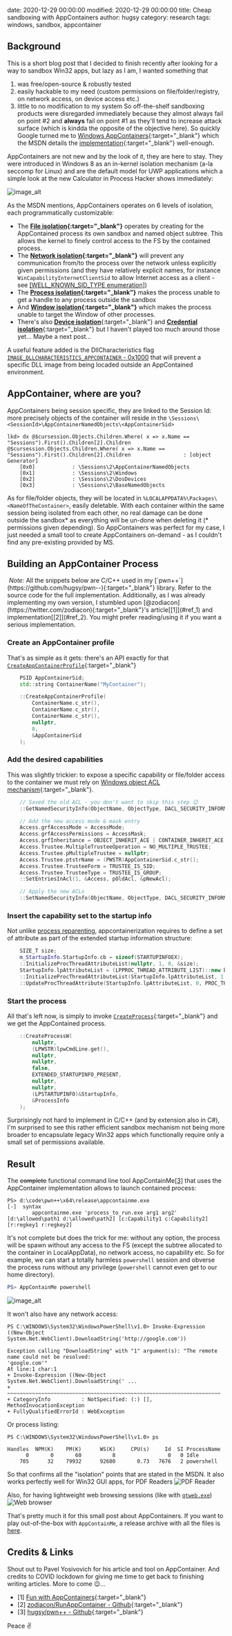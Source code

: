 date: 2020-12-29 00:00:00
modified: 2020-12-29 00:00:00
title: Cheap sandboxing with AppContainers
author: hugsy
category: research
tags: windows, sandbox, appcontainer

## Background

This is a short blog post that I decided to finish recently after looking for a way to sandbox Win32 apps, but lazy as I am, I wanted something that
 1. was free/open-source & robustly tested
 2. easily hackable to my need (custom permissions on file/folder/registry, on network access, on device access etc.)
 3. little to no modification to my system
So off-the-shelf sandboxing products were disregarded immediately because they almost always fail on point #2 and **always** fail on point #1 as they'll tend to increase attack surface (which is kindda the opposite of the objective here). So quickly Google turned me to [Windows AppContainers](https://docs.microsoft.com/en-us/windows/win32/secauthz/appcontainer-isolation){:target="_blank"} which the MSDN details the [implementation](https://docs.microsoft.com/en-us/windows/win32/secauthz/implementing-an-appcontainer){:target="_blank"} well-enough.

AppContainers are not new and by the look of it, they are here to stay. They were introduced in Windows 8 as an in-kernel isolation mechanism (a-la seccomp for Linux) and are the default model for UWP applications which a simple look at the new Calculator in Process Hacker shows immediately:

![image_alt](/assets/images/4f110a8b-5af4-4f03-8c8d-6fe8e297fffe.png)

As the MSDN mentions, AppContainers operates on 6 levels of isolation, each programmatically customizable:

 - The **[File isolation](https://docs.microsoft.com/en-us/windows/win32/secauthz/appcontainer-isolation#file-isolation){:target="_blank"}**
    operates by creating for the AppContained process its own sandbox and named object subtree. This allows the kernel to finely control access to the FS by the contained process.
 - The **[Network isolation](https://docs.microsoft.com/en-us/windows/win32/secauthz/appcontainer-isolation#network-isolation){:target="_blank"}**
    will prevent any communication from/to the process over the network unless explicitly given permissions (and they have relatively explicit names, for instance `WinCapabilityInternetClientSid` to allow Internet access as a client - see [[WELL_KNOWN_SID_TYPE enumeration]](https://docs.microsoft.com/en-us/windows/win32/api/winnt/ne-winnt-well_known_sid_type))
 - The **[Process isolation](https://docs.microsoft.com/en-us/windows/win32/secauthz/appcontainer-isolation#process-isolation){:target="_blank"}**
    makes the process unable to get a handle to any process outside the sandbox
 - And **[Window isolation](https://docs.microsoft.com/en-us/windows/win32/secauthz/appcontainer-isolation#window-isolation){:target="_blank"}** which
    makes the process unable to target the Window of other processes.
 - There's also [**Device isolation**](https://docs.microsoft.com/en-us/windows/win32/secauthz/appcontainer-isolation#device-isolation){:target="_blank"} and [**Credential isolation**](https://docs.microsoft.com/en-us/windows/win32/secauthz/appcontainer-isolation#credential-isolation){:target="_blank"} but I haven't played too much around those yet... Maybe a next post...

A useful feature added is the DllCharacteristics flag [`IMAGE_DLLCHARACTERISTICS_APPCONTAINER` - 0x1000](https://docs.microsoft.com/en-us/windows/win32/debug/pe-format#dll-characteristics) that will prevent a specific DLL image from being locaded outside an AppContained environment.


## AppContainer, where are you?

AppContainers being session specific, they are linked to the Session Id: more precisely objects of the container will reside in the `\Sessions\<SessionId>\AppContainerNamedObjects\<AppContainerSid>`

```
lkd> dx @$cursession.Objects.Children.Where( x => x.Name == "Sessions").First().Children[2].Children
@$cursession.Objects.Children.Where( x => x.Name == "Sessions").First().Children[2].Children                 : [object Generator]
    [0x0]            : \Sessions\2\AppContainerNamedObjects
    [0x1]            : \Sessions\2\Windows
    [0x2]            : \Sessions\2\DosDevices
    [0x3]            : \Sessions\2\BaseNamedObjects
```

As for file/folder objects, they will be located in `%LOCALAPPDATA%\Packages\<NameOfTheContainer>`, easily deletable. With each container within the same session being isolated from each other, no real damage can be done outside the sandbox* as everything will be un-done when deleting it (* permissions given depending). So AppContainers was perfect for my case, I just needed a small tool to create AppContainers on-demand - as I couldn't find any pre-existing provided by MS.



## Building an AppContainer Process

<div markdown="span" class="alert-info"><i class="fa fa-info-circle">&nbsp;Note:</i> All the snippets below are C/C++ used in my [`pwn++`](https://github.com/hugsy/pwn--){:target="_blank"} library. Refer to the source code for the full implementation. Additionally, as I was already implementing my own version, I stumbled upon [@zodiacon](https://twitter.com/zodiacon){:target="_blank"}'s article[[1]](#ref_1) and implementation[[2]](#ref_2). You might prefer reading/using it if you want a serious implementation.</div>


### Create an AppContainer profile

That's as simple as it gets: there's an API exactly for that [`CreateAppContainerProfile`](https://docs.microsoft.com/en-us/windows/win32/api/userenv/nf-userenv-createappcontainerprofile){:target="_blank"}
```c++
    PSID AppContainerSid;
    std::string ContainerName("MyContainer");

    ::CreateAppContainerProfile(
        ContainerName.c_str(),
        ContainerName.c_str(),
        ContainerName.c_str(),
        nullptr,
        0,
        &AppContainerSid
    );
```

### Add the desired capabilities

This was slightly trickier: to expose a specific capability or file/folder access to the container we must rely on [Windows object ACL mechanism](https://docs.microsoft.com/en-us/windows/win32/secauthz/modifying-the-acls-of-an-object-in-c--){:target="_blank"}.

```c++
    // Saved the old ACL - you don't want to skip this step 😉
    ::GetNamedSecurityInfo(ObjectName, ObjectType, DACL_SECURITY_INFORMATION, nullptr, nullptr, &pOldAcl, nullptr, &pSD);

    // Add the new access mode & mask entry
    Access.grfAccessMode = AccessMode;
    Access.grfAccessPermissions = AccessMask;
    Access.grfInheritance = OBJECT_INHERIT_ACE | CONTAINER_INHERIT_ACE;
    Access.Trustee.MultipleTrusteeOperation = NO_MULTIPLE_TRUSTEE;
    Access.Trustee.pMultipleTrustee = nullptr;
    Access.Trustee.ptstrName = (PWSTR)AppContainerSid.c_str();
    Access.Trustee.TrusteeForm = TRUSTEE_IS_SID;
    Access.Trustee.TrusteeType = TRUSTEE_IS_GROUP;
    ::SetEntriesInAcl(1, &Access, pOldAcl, &pNewAcl);

    // Apply the new ACLs
    ::SetNamedSecurityInfo(ObjectName, ObjectType, DACL_SECURITY_INFORMATION, nullptr, nullptr, pNewAcl, nullptr);
```

### Insert the capability set to the startup info

Not unlike [process reparenting](https://github.com/hugsy/pwn--/tree/dev/tools/win32/ProcessReparent/main.cpp), appcontainerization requires to define a set of attribute as part of the extended startup information structure:

```c++
    SIZE_T size;
    m_StartupInfo.StartupInfo.cb = sizeof(STARTUPINFOEX);
    ::InitializeProcThreadAttributeList(nullptr, 1, 0, &size);
    StartupInfo.lpAttributeList = (LPPROC_THREAD_ATTRIBUTE_LIST)::new byte[size];
    ::InitializeProcThreadAttributeList(StartupInfo.lpAttributeList, 1, 0, &size);
    ::UpdateProcThreadAttribute(StartupInfo.lpAttributeList, 0, PROC_THREAD_ATTRIBUTE_SECURITY_CAPABILITIES, &SecurityCapabilities, sizeof(SecurityCapabilities), nullptr, nullptr);
```


### Start the process

All that's left now, is simply to invoke [`CreateProcess`](https://docs.microsoft.com/en-us/windows/win32/api/processthreadsapi/nf-processthreadsapi-createprocessa){:target="_blank"} and we get the AppContained process.

```c++
    ::CreateProcessW(
        nullptr,
        (LPWSTR)lpwCmdLine.get(),
        nullptr,
        nullptr,
        false,
        EXTENDED_STARTUPINFO_PRESENT,
        nullptr,
        nullptr,
        (LPSTARTUPINFO)&StartupInfo,
        &ProcessInfo
    );
```

Surprisingly not hard to implement in C/C++ (and by extension also in C#), I'm surprised to see this rather efficient sandbox mechanism not being more broader to encapsulate legacy Win32 apps which functionally require only a small set of permissions available.


## Result

The ~~complete~~ functional command line tool AppContainMe[[3]](#ref_3) that uses the AppContainer implementation allows to launch contained process:

```
PS> d:\code\pwn++\x64\release\appcontainme.exe
[-]  syntax
        appcontainme.exe 'process_to_run.exe arg1 arg2' [d:\allowed\path1 d:\allowed\path2] [c:Capability1 c:Capability2] [r:regkey1 r:regkey2]
```

It's not complete but does the trick for me: without any option, the process will be spawn without any access to the FS (except the subtree allocated to the container in LocalAppData), no network access, no capability etc. So for example, we can start a totally harmless `powershell` session and obverse the process runs without any privilege (`powershell` cannot even get to our home directory).

```powershell
PS> AppContainMe powershell
```

![image_alt](/assets/images/29d17988-bf1f-4a1c-8b63-b01e97e6b53f.png)

It won't also have any network access:

```
PS C:\WINDOWS\System32\WindowsPowerShell\v1.0> Invoke-Expression ((New-Object System.Net.WebClient).DownloadString('http://google.com'))

Exception calling "DownloadString" with "1" argument(s): "The remote name could not be resolved:
'google.com'"
At line:1 char:1
+ Invoke-Expression ((New-Object System.Net.WebClient).DownloadString(' ...
+ ~~~~~~~~~~~~~~~~~~~~~~~~~~~~~~~~~~~~~~~~~~~~~~~~~~~~~~~~~~~~~~~~~~~~~
+ CategoryInfo          : NotSpecified: (:) [], MethodInvocationException
+ FullyQualifiedErrorId : WebException
```

Or process listing:

```
PS C:\WINDOWS\System32\WindowsPowerShell\v1.0> ps

Handles  NPM(K)    PM(K)      WS(K)     CPU(s)     Id  SI ProcessName
      0       0       60          8                 0   0 Idle
    705      32    79932      92600       0.73   7676   2 powershell
```

So that confirms all the "isolation" points that are stated in the MSDN. It also works perfectly well for Win32 GUI apps, for PDF Readers
![PDF Reader](/assets/images/1e3a7b9c-7ef6-481d-a803-d0a969b3eab4.png)

Also, for having lightweight web browsing sessions (like with [`qtweb.exe`](http://www.qtweb.net/))
![Web browser](/assets/images/283fd853-c2c7-4846-9b7c-242bfe1b02a1.png)

That's pretty much it for this small post about AppContainers. If you want to play out-of-the-box with `AppContainMe`, a release archive with all the files is [here](https://github.com/hugsy/pwn--/releases).


## Credits & Links

Shout out to Pavel Yosivovich for his article and tool on AppContainer. And credits to COVID lockdown for giving me time to get back to finishing writing articles. More to come 😉...

 - <a name="ref_1">[1]</a> [Fun with AppContainers](https://scorpiosoftware.net/2019/01/15/fun-with-appcontainers/){:target="_blank"}
 - <a name="ref_2">[2]</a> [zodiacon/RunAppContainer - Github](https://github.com/zodiacon/RunAppContainer){:target="_blank"}
 - <a name="ref_3">[3]</a> [hugsy/pwn++ - Github](https://github.com/hugsy/pwn--/tree/dev/tools/win32/AppContainMe){:target="_blank"}


Peace ✌
